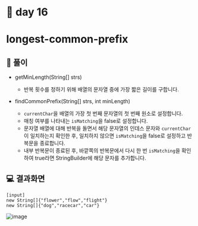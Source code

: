 # 📅 day 16
# longest-common-prefix

## 📝 풀이

- getMinLength(String[] strs)
  - 반복 횟수를 정하기 위해 배열의 문자열 중에 가장 짧은 길이를 구합니다.

- findCommonPrefix(String[] strs, int minLength)
  - `currentChar`을 배열의 가장 첫 번째 문자열의 첫 번째 원소로 설정합니다.
  - 매칭 여부를 나타내는 `isMatching`을 false로 설정합니다.
  - 문자열 배열에 대해 반복을 돌면서 해당 문자열의 인데스 문자와 `currentChar`이 일치하는지 확인한 후, 일치하지 않으면 `isMatching`을 false로 설정하고 반복문을 종료합니다.
  - 내부 반복문이 종료된 후, 바깥쪽의 반복문에서 다시 한 번 `isMatching`을 확인하여 true라면 StringBuilder에 해당 문자를 추가합니다.

## 💻 결과화면

```
[input]
new String[]{"flower","flow","flight"}
new String[]{"dog","racecar","car"}
```

![image](https://github.com/yonghyeonpark/Codesquad-Programming-Practice/assets/126778700/98d9e9f0-3eed-4bd7-9f43-609447879822)